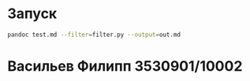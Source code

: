 

# Запуск

```sh
pandoc test.md --filter=filter.py --output=out.md
```


# Васильев Филипп 3530901/10002